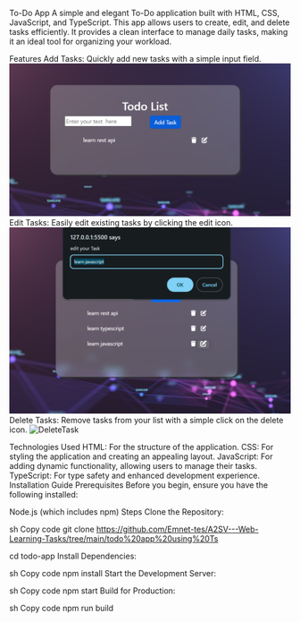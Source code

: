 To-Do App
A simple and elegant To-Do application built with HTML, CSS, JavaScript, and TypeScript. This app allows users to create, edit, and delete tasks efficiently. It provides a clean interface to manage daily tasks, making it an ideal tool for organizing your workload.

Features
Add Tasks: Quickly add new tasks with a simple input field.
![Add Task](./src/addtaskts.png)
Edit Tasks: Easily edit existing tasks by clicking the edit icon.
![EditTask](./src/edittaskts.png)
Delete Tasks: Remove tasks from your list with a simple click on the delete icon.
![DeleteTask](./src/deltetaskts.png)

Technologies Used
HTML: For the structure of the application.
CSS: For styling the application and creating an appealing layout.
JavaScript: For adding dynamic functionality, allowing users to manage their tasks.
TypeScript: For type safety and enhanced development experience.
Installation Guide
Prerequisites
Before you begin, ensure you have the following installed:

Node.js (which includes npm)
Steps
Clone the Repository:

sh
Copy code
git clone https://github.com/Emnet-tes/A2SV---Web-Learning-Tasks/tree/main/todo%20app%20using%20Ts

cd todo-app
Install Dependencies:

sh
Copy code
npm install
Start the Development Server:

sh
Copy code
npm start
Build for Production:

sh
Copy code
npm run build